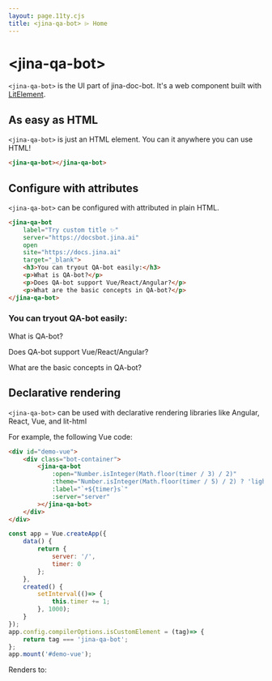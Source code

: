 ```yaml
---
layout: page.11ty.cjs
title: <jina-qa-bot> ⌲ Home
---
```


# &lt;jina-qa-bot&gt;

`<jina-qa-bot>` is the UI part of jina-doc-bot. It's a web component built with [LitElement](https://lit.dev).

## As easy as HTML

<section class="columns">
  <div>

`<jina-qa-bot>` is just an HTML element. You can it anywhere you can use HTML!

```html
<jina-qa-bot></jina-qa-bot>
```

  </div>
<div class="bot-container">
    <jina-qa-bot></jina-qa-bot>
</div>

</section>

## Configure with attributes

<section class="columns">
  <div>

`<jina-qa-bot>` can be configured with attributed in plain HTML.

```html
<jina-qa-bot 
    label="Try custom title ✨"
    server="https://docsbot.jina.ai" 
    open
    site="https://docs.jina.ai" 
    target="_blank">
    <h3>You can tryout QA-bot easily:</h3>
    <p>What is QA-bot?</p>
    <p>Does QA-bot support Vue/React/Angular?</p>
    <p>What are the basic concepts in QA-bot?</p>
</jina-qa-bot>
```

  </div>
  <div class="bot-container">
        <jina-qa-bot label="Try custom title ✨" server="https://docsbot.jina.ai" site="https://docs.jina.ai" target="_blank" open>
           <h3>You can tryout QA-bot easily:</h3>
            <p>What is QA-bot?</p>
            <p>Does QA-bot support Vue/React/Angular?</p>
            <p>What are the basic concepts in QA-bot?</p> 
        </jina-qa-bot>
  </div>
</section>

## Declarative rendering

<section class="columns">
  <div>

`<jina-qa-bot>` can be used with declarative rendering libraries like Angular, React, Vue, and lit-html

For example, the following Vue code:
```html
<div id="demo-vue">
    <div class="bot-container">
        <jina-qa-bot 
            :open="Number.isInteger(Math.floor(timer / 3) / 2)"
            :theme="Number.isInteger(Math.floor(timer / 5) / 2) ? 'light':'dark'"
            :label="`+${timer}s`" 
            :server="server"
        ></jina-qa-bot>
    </div>
</div>
```

```js
const app = Vue.createApp({ 
    data() {
        return { 
            server: '/', 
            timer: 0 
        };
    },
    created() {
        setInterval(()=> {
            this.timer += 1;
        }, 1000);
    }
});
app.config.compilerOptions.isCustomElement = (tag)=> {
    return tag === 'jina-qa-bot';
};
app.mount('#demo-vue');
```

  </div>
  <div>
Renders to:
<div id="demo-vue">
    <div class="bot-container" v-bind:class="Number.isInteger(Math.floor(timer / 5) / 2) ? 'light' : 'dark'">
        <jina-qa-bot 
            :open="Number.isInteger(Math.floor(timer / 3) / 2)" 
            :label="` +${timer}s`" 
            :server="server"
            :theme="Number.isInteger(Math.floor(timer / 5) / 2) ? 'light':'dark'"
        ></jina-qa-bot>
    </div>
</div>
<script src="https://cdn.jsdelivr.net/npm/vue@next"></script>
<script type="text/javascript">
    const app = Vue.createApp({ 
        data() {
            return { server: 'baidu.com', timer: 0 };
        },
        created() {
            setInterval(()=> {
                this.timer += 1;
            }, 1000);
        }
    });
    app.config.compilerOptions.isCustomElement = (tag)=> {
        return tag === 'jina-qa-bot';
    }
    app.mount('#demo-vue');
</script>

  </div>
</section>

<style>
    jina-qa-bot {
        right: 2rem;
    }
</style>

